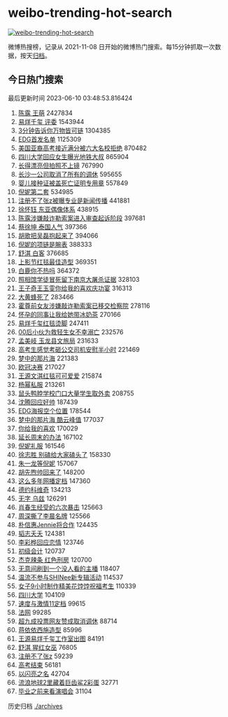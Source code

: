 # weibo-trending-hot-search

[![weibo-trending-hot-search](https://github.com/ameizi/weibo-trending-hot-search/actions/workflows/ci.yml/badge.svg)](https://github.com/ameizi/weibo-trending-hot-search/actions/workflows/ci.yml)

微博热搜榜，记录从 2021-11-08 日开始的微博热门搜索。每15分钟抓取一次数据，按天[归档](./archives)。

## 今日热门搜索

<!-- BEGIN --> 
最后更新时间 2023-06-10 03:48:53.816424 
1. [陈露 王萌](https://s.weibo.com/weibo?q=%E9%99%88%E9%9C%B2%20%E7%8E%8B%E8%90%8C&t=31&band_rank=1&Refer=top) 2427834
1. [易烊千玺 评委](https://s.weibo.com/weibo?q=%E6%98%93%E7%83%8A%E5%8D%83%E7%8E%BA%20%E8%AF%84%E5%A7%94&t=31&band_rank=2&Refer=top) 1543944
1. [3分钟告诉你万物皆可链](https://s.weibo.com/weibo?q=%233%E5%88%86%E9%92%9F%E5%91%8A%E8%AF%89%E4%BD%A0%E4%B8%87%E7%89%A9%E7%9A%86%E5%8F%AF%E9%93%BE%23&t=31&band_rank=3&Refer=top) 1304385
1. [EDG首发名单](https://s.weibo.com/weibo?q=%23EDG%E9%A6%96%E5%8F%91%E5%90%8D%E5%8D%95%23&t=31&band_rank=4&Refer=top) 1125309
1. [美国亚裔高考接近满分被六大名校拒绝](https://s.weibo.com/weibo?q=%23%E7%BE%8E%E5%9B%BD%E4%BA%9A%E8%A3%94%E9%AB%98%E8%80%83%E6%8E%A5%E8%BF%91%E6%BB%A1%E5%88%86%E8%A2%AB%E5%85%AD%E5%A4%A7%E5%90%8D%E6%A0%A1%E6%8B%92%E7%BB%9D%23&t=31&band_rank=5&Refer=top) 870482
1. [四川大学回应女生曝光地铁大叔](https://s.weibo.com/weibo?q=%23%E5%9B%9B%E5%B7%9D%E5%A4%A7%E5%AD%A6%E5%9B%9E%E5%BA%94%E5%A5%B3%E7%94%9F%E6%9B%9D%E5%85%89%E5%9C%B0%E9%93%81%E5%A4%A7%E5%8F%94%23&t=31&band_rank=6&Refer=top) 865904
1. [长得漂亮但拍照不上镜](https://s.weibo.com/weibo?q=%23%E9%95%BF%E5%BE%97%E6%BC%82%E4%BA%AE%E4%BD%86%E6%8B%8D%E7%85%A7%E4%B8%8D%E4%B8%8A%E9%95%9C%23&t=31&band_rank=17&Refer=top) 767990
1. [长沙一公司取消了所有的调休](https://s.weibo.com/weibo?q=%23%E9%95%BF%E6%B2%99%E4%B8%80%E5%85%AC%E5%8F%B8%E5%8F%96%E6%B6%88%E4%BA%86%E6%89%80%E6%9C%89%E7%9A%84%E8%B0%83%E4%BC%91%23&t=31&band_rank=7&Refer=top) 595655
1. [婴儿接种证被盖死亡证明专用章](https://s.weibo.com/weibo?q=%23%E5%A9%B4%E5%84%BF%E6%8E%A5%E7%A7%8D%E8%AF%81%E8%A2%AB%E7%9B%96%E6%AD%BB%E4%BA%A1%E8%AF%81%E6%98%8E%E4%B8%93%E7%94%A8%E7%AB%A0%23&t=31&band_rank=19&Refer=top) 557849
1. [倪妮第二套](https://s.weibo.com/weibo?q=%23%E5%80%AA%E5%A6%AE%E7%AC%AC%E4%BA%8C%E5%A5%97%23&t=31&band_rank=8&Refer=top) 534985
1. [注册不了张z被曝专业是新闻传播](https://s.weibo.com/weibo?q=%23%E6%B3%A8%E5%86%8C%E4%B8%8D%E4%BA%86%E5%BC%A0z%E8%A2%AB%E6%9B%9D%E4%B8%93%E4%B8%9A%E6%98%AF%E6%96%B0%E9%97%BB%E4%BC%A0%E6%92%AD%23&t=31&band_rank=9&Refer=top) 441881
1. [徐怀钰 东亚偶像体系](https://s.weibo.com/weibo?q=%E5%BE%90%E6%80%80%E9%92%B0%20%E4%B8%9C%E4%BA%9A%E5%81%B6%E5%83%8F%E4%BD%93%E7%B3%BB&t=31&band_rank=31&Refer=top) 438915
1. [陈露涉嫌敲诈勒索案进入审查起诉阶段](https://s.weibo.com/weibo?q=%23%E9%99%88%E9%9C%B2%E6%B6%89%E5%AB%8C%E6%95%B2%E8%AF%88%E5%8B%92%E7%B4%A2%E6%A1%88%E8%BF%9B%E5%85%A5%E5%AE%A1%E6%9F%A5%E8%B5%B7%E8%AF%89%E9%98%B6%E6%AE%B5%23&t=31&band_rank=10&Refer=top) 397681
1. [蔡徐坤 泰国人气](https://s.weibo.com/weibo?q=%E8%94%A1%E5%BE%90%E5%9D%A4%20%E6%B3%B0%E5%9B%BD%E4%BA%BA%E6%B0%94&t=31&band_rank=11&Refer=top) 397366
1. [胡歌把吴磊抱起来了](https://s.weibo.com/weibo?q=%23%E8%83%A1%E6%AD%8C%E6%8A%8A%E5%90%B4%E7%A3%8A%E6%8A%B1%E8%B5%B7%E6%9D%A5%E4%BA%86%23&t=31&band_rank=12&Refer=top) 394066
1. [倪妮的项链是腕表](https://s.weibo.com/weibo?q=%23%E5%80%AA%E5%A6%AE%E7%9A%84%E9%A1%B9%E9%93%BE%E6%98%AF%E8%85%95%E8%A1%A8%23&t=31&band_rank=13&Refer=top) 388333
1. [舒淇 白客](https://s.weibo.com/weibo?q=%E8%88%92%E6%B7%87%20%E7%99%BD%E5%AE%A2&t=31&band_rank=14&Refer=top) 376685
1. [上影节红毯最佳造型](https://s.weibo.com/weibo?q=%23%E4%B8%8A%E5%BD%B1%E8%8A%82%E7%BA%A2%E6%AF%AF%E6%9C%80%E4%BD%B3%E9%80%A0%E5%9E%8B%23&t=31&band_rank=15&Refer=top) 369351
1. [白鹿你不热吗](https://s.weibo.com/weibo?q=%23%E7%99%BD%E9%B9%BF%E4%BD%A0%E4%B8%8D%E7%83%AD%E5%90%97%23&t=31&band_rank=16&Refer=top) 364372
1. [照相馆学徒冒死留下南京大屠杀证据](https://s.weibo.com/weibo?q=%23%E7%85%A7%E7%9B%B8%E9%A6%86%E5%AD%A6%E5%BE%92%E5%86%92%E6%AD%BB%E7%95%99%E4%B8%8B%E5%8D%97%E4%BA%AC%E5%A4%A7%E5%B1%A0%E6%9D%80%E8%AF%81%E6%8D%AE%23&t=31&band_rank=40&Refer=top) 328103
1. [王子奇王玉雯你给我的喜欢庆功宴](https://s.weibo.com/weibo?q=%23%E7%8E%8B%E5%AD%90%E5%A5%87%E7%8E%8B%E7%8E%89%E9%9B%AF%E4%BD%A0%E7%BB%99%E6%88%91%E7%9A%84%E5%96%9C%E6%AC%A2%E5%BA%86%E5%8A%9F%E5%AE%B4%23&t=31&band_rank=18&Refer=top) 316313
1. [大黄蜂死了](https://s.weibo.com/weibo?q=%23%E5%A4%A7%E9%BB%84%E8%9C%82%E6%AD%BB%E4%BA%86%23&t=31&band_rank=20&Refer=top) 283466
1. [霍尊前女友涉嫌敲诈勒索案已移交检察院](https://s.weibo.com/weibo?q=%23%E9%9C%8D%E5%B0%8A%E5%89%8D%E5%A5%B3%E5%8F%8B%E6%B6%89%E5%AB%8C%E6%95%B2%E8%AF%88%E5%8B%92%E7%B4%A2%E6%A1%88%E5%B7%B2%E7%A7%BB%E4%BA%A4%E6%A3%80%E5%AF%9F%E9%99%A2%23&t=31&band_rank=21&Refer=top) 278116
1. [怀孕的同事让我给她带冰奶茶](https://s.weibo.com/weibo?q=%23%E6%80%80%E5%AD%95%E7%9A%84%E5%90%8C%E4%BA%8B%E8%AE%A9%E6%88%91%E7%BB%99%E5%A5%B9%E5%B8%A6%E5%86%B0%E5%A5%B6%E8%8C%B6%23&t=31&band_rank=22&Refer=top) 270166
1. [易烊千玺红毯烫脚](https://s.weibo.com/weibo?q=%23%E6%98%93%E7%83%8A%E5%8D%83%E7%8E%BA%E7%BA%A2%E6%AF%AF%E7%83%AB%E8%84%9A%23&t=31&band_rank=23&Refer=top) 247411
1. [00后小伙为救轻生女不幸溺亡](https://s.weibo.com/weibo?q=%2300%E5%90%8E%E5%B0%8F%E4%BC%99%E4%B8%BA%E6%95%91%E8%BD%BB%E7%94%9F%E5%A5%B3%E4%B8%8D%E5%B9%B8%E6%BA%BA%E4%BA%A1%23&t=31&band_rank=29&Refer=top) 232576
1. [孟美岐 玉龙县文旅局](https://s.weibo.com/weibo?q=%E5%AD%9F%E7%BE%8E%E5%B2%90%20%E7%8E%89%E9%BE%99%E5%8E%BF%E6%96%87%E6%97%85%E5%B1%80&t=31&band_rank=24&Refer=top) 231633
1. [高考生感觉考砸公交司机安慰半小时](https://s.weibo.com/weibo?q=%23%E9%AB%98%E8%80%83%E7%94%9F%E6%84%9F%E8%A7%89%E8%80%83%E7%A0%B8%E5%85%AC%E4%BA%A4%E5%8F%B8%E6%9C%BA%E5%AE%89%E6%85%B0%E5%8D%8A%E5%B0%8F%E6%97%B6%23&t=31&band_rank=26&Refer=top) 221469
1. [梦中的那片海](https://s.weibo.com/weibo?q=%E6%A2%A6%E4%B8%AD%E7%9A%84%E9%82%A3%E7%89%87%E6%B5%B7&t=31&band_rank=25&Refer=top) 221383
1. [欧冠决赛](https://s.weibo.com/weibo?q=%E6%AC%A7%E5%86%A0%E5%86%B3%E8%B5%9B&t=31&band_rank=27&Refer=top) 217027
1. [王源文淇红毯可可爱爱](https://s.weibo.com/weibo?q=%23%E7%8E%8B%E6%BA%90%E6%96%87%E6%B7%87%E7%BA%A2%E6%AF%AF%E5%8F%AF%E5%8F%AF%E7%88%B1%E7%88%B1%23&t=31&band_rank=28&Refer=top) 215874
1. [杨幂私服](https://s.weibo.com/weibo?q=%E6%9D%A8%E5%B9%82%E7%A7%81%E6%9C%8D&t=31&band_rank=30&Refer=top) 213261
1. [鼠头鸭脖学校门口大量学生取外卖](https://s.weibo.com/weibo?q=%23%E9%BC%A0%E5%A4%B4%E9%B8%AD%E8%84%96%E5%AD%A6%E6%A0%A1%E9%97%A8%E5%8F%A3%E5%A4%A7%E9%87%8F%E5%AD%A6%E7%94%9F%E5%8F%96%E5%A4%96%E5%8D%96%23&t=31&band_rank=32&Refer=top) 208755
1. [沈腾回应好帅](https://s.weibo.com/weibo?q=%23%E6%B2%88%E8%85%BE%E5%9B%9E%E5%BA%94%E5%A5%BD%E5%B8%85%23&t=31&band_rank=33&Refer=top) 187439
1. [EDG海报空个位置](https://s.weibo.com/weibo?q=EDG%E6%B5%B7%E6%8A%A5%E7%A9%BA%E4%B8%AA%E4%BD%8D%E7%BD%AE&t=31&band_rank=34&Refer=top) 178544
1. [梦中的那片海 酷云峰值](https://s.weibo.com/weibo?q=%E6%A2%A6%E4%B8%AD%E7%9A%84%E9%82%A3%E7%89%87%E6%B5%B7%20%E9%85%B7%E4%BA%91%E5%B3%B0%E5%80%BC&t=31&band_rank=35&Refer=top) 177037
1. [你给我的喜欢](https://s.weibo.com/weibo?q=%E4%BD%A0%E7%BB%99%E6%88%91%E7%9A%84%E5%96%9C%E6%AC%A2&t=31&band_rank=36&Refer=top) 170029
1. [延长周末的办法](https://s.weibo.com/weibo?q=%E5%BB%B6%E9%95%BF%E5%91%A8%E6%9C%AB%E7%9A%84%E5%8A%9E%E6%B3%95&t=31&band_rank=50&Refer=top) 167102
1. [倪妮礼服](https://s.weibo.com/weibo?q=%E5%80%AA%E5%A6%AE%E7%A4%BC%E6%9C%8D&t=31&band_rank=37&Refer=top) 161546
1. [徐志胜 别磕给大家磕头了](https://s.weibo.com/weibo?q=%E5%BE%90%E5%BF%97%E8%83%9C%20%E5%88%AB%E7%A3%95%E7%BB%99%E5%A4%A7%E5%AE%B6%E7%A3%95%E5%A4%B4%E4%BA%86&t=31&band_rank=38&Refer=top) 158330
1. [朱一龙等倪妮](https://s.weibo.com/weibo?q=%23%E6%9C%B1%E4%B8%80%E9%BE%99%E7%AD%89%E5%80%AA%E5%A6%AE%23&t=31&band_rank=39&Refer=top) 157067
1. [胡先煦帅回来了](https://s.weibo.com/weibo?q=%23%E8%83%A1%E5%85%88%E7%85%A6%E5%B8%85%E5%9B%9E%E6%9D%A5%E4%BA%86%23&t=31&band_rank=36&Refer=top) 148200
1. [这么多年网播定档](https://s.weibo.com/weibo?q=%23%E8%BF%99%E4%B9%88%E5%A4%9A%E5%B9%B4%E7%BD%91%E6%92%AD%E5%AE%9A%E6%A1%A3%23&t=31&band_rank=37&Refer=top) 147360
1. [德约科维奇](https://s.weibo.com/weibo?q=%E5%BE%B7%E7%BA%A6%E7%A7%91%E7%BB%B4%E5%A5%87&t=31&band_rank=48&Refer=top) 134213
1. [无字 乌兹](https://s.weibo.com/weibo?q=%E6%97%A0%E5%AD%97%20%E4%B9%8C%E5%85%B9&t=31&band_rank=40&Refer=top) 126291
1. [肖春生经受的六次暴击](https://s.weibo.com/weibo?q=%23%E8%82%96%E6%98%A5%E7%94%9F%E7%BB%8F%E5%8F%97%E7%9A%84%E5%85%AD%E6%AC%A1%E6%9A%B4%E5%87%BB%23&t=31&band_rank=41&Refer=top) 125663
1. [周深撕了李晨名牌](https://s.weibo.com/weibo?q=%23%E5%91%A8%E6%B7%B1%E6%92%95%E4%BA%86%E6%9D%8E%E6%99%A8%E5%90%8D%E7%89%8C%23&t=31&band_rank=42&Refer=top) 125566
1. [朴信惠Jennie将合作](https://s.weibo.com/weibo?q=%23%E6%9C%B4%E4%BF%A1%E6%83%A0Jennie%E5%B0%86%E5%90%88%E4%BD%9C%23&t=31&band_rank=43&Refer=top) 124435
1. [韬志夭夭](https://s.weibo.com/weibo?q=%E9%9F%AC%E5%BF%97%E5%A4%AD%E5%A4%AD&t=31&band_rank=44&Refer=top) 124381
1. [李彩桦回应恋情](https://s.weibo.com/weibo?q=%E6%9D%8E%E5%BD%A9%E6%A1%A6%E5%9B%9E%E5%BA%94%E6%81%8B%E6%83%85&t=31&band_rank=45&Refer=top) 123746
1. [初级会计](https://s.weibo.com/weibo?q=%E5%88%9D%E7%BA%A7%E4%BC%9A%E8%AE%A1&t=31&band_rank=46&Refer=top) 120737
1. [杰克辣条 红色刑房](https://s.weibo.com/weibo?q=%E6%9D%B0%E5%85%8B%E8%BE%A3%E6%9D%A1%20%E7%BA%A2%E8%89%B2%E5%88%91%E6%88%BF&t=31&band_rank=47&Refer=top) 120700
1. [无意间刷到一个没人看的主播](https://s.weibo.com/weibo?q=%E6%97%A0%E6%84%8F%E9%97%B4%E5%88%B7%E5%88%B0%E4%B8%80%E4%B8%AA%E6%B2%A1%E4%BA%BA%E7%9C%8B%E7%9A%84%E4%B8%BB%E6%92%AD&t=31&band_rank=47&Refer=top) 118407
1. [温流不参与SHINee新专辑活动](https://s.weibo.com/weibo?q=%23%E6%B8%A9%E6%B5%81%E4%B8%8D%E5%8F%82%E4%B8%8ESHINee%E6%96%B0%E4%B8%93%E8%BE%91%E6%B4%BB%E5%8A%A8%23&t=31&band_rank=41&Refer=top) 114537
1. [女子9小时制作精美花饽饽祝福考生](https://s.weibo.com/weibo?q=%23%E5%A5%B3%E5%AD%909%E5%B0%8F%E6%97%B6%E5%88%B6%E4%BD%9C%E7%B2%BE%E7%BE%8E%E8%8A%B1%E9%A5%BD%E9%A5%BD%E7%A5%9D%E7%A6%8F%E8%80%83%E7%94%9F%23&t=31&band_rank=49&Refer=top) 110339
1. [四川大学](https://s.weibo.com/weibo?q=%E5%9B%9B%E5%B7%9D%E5%A4%A7%E5%AD%A6&t=31&band_rank=45&Refer=top) 104109
1. [速度与激情11定档](https://s.weibo.com/weibo?q=%23%E9%80%9F%E5%BA%A6%E4%B8%8E%E6%BF%80%E6%83%8511%E5%AE%9A%E6%A1%A3%23&t=31&band_rank=49&Refer=top) 99615
1. [法网](https://s.weibo.com/weibo?q=%E6%B3%95%E7%BD%91&t=31&band_rank=49&Refer=top) 99285
1. [超九成投票网友赞成取消调休](https://s.weibo.com/weibo?q=%23%E8%B6%85%E4%B9%9D%E6%88%90%E6%8A%95%E7%A5%A8%E7%BD%91%E5%8F%8B%E8%B5%9E%E6%88%90%E5%8F%96%E6%B6%88%E8%B0%83%E4%BC%91%23&t=31&band_rank=50&Refer=top) 88714
1. [蒋依依西施造型](https://s.weibo.com/weibo?q=%23%E8%92%8B%E4%BE%9D%E4%BE%9D%E8%A5%BF%E6%96%BD%E9%80%A0%E5%9E%8B%23&t=31&band_rank=45&Refer=top) 85996
1. [王源易烊千玺工作室出图](https://s.weibo.com/weibo?q=%23%E7%8E%8B%E6%BA%90%E6%98%93%E7%83%8A%E5%8D%83%E7%8E%BA%E5%B7%A5%E4%BD%9C%E5%AE%A4%E5%87%BA%E5%9B%BE%23&t=31&band_rank=44&Refer=top) 84191
1. [舒淇 猩红女巫](https://s.weibo.com/weibo?q=%E8%88%92%E6%B7%87%20%E7%8C%A9%E7%BA%A2%E5%A5%B3%E5%B7%AB&t=31&band_rank=49&Refer=top) 76805
1. [注册不了张z](https://s.weibo.com/weibo?q=%23%E6%B3%A8%E5%86%8C%E4%B8%8D%E4%BA%86%E5%BC%A0z%23&t=31&band_rank=49&Refer=top) 59239
1. [高考结束](https://s.weibo.com/weibo?q=%E9%AB%98%E8%80%83%E7%BB%93%E6%9D%9F&t=31&band_rank=50&Refer=top) 56181
1. [以闪亮之名](https://s.weibo.com/weibo?q=%E4%BB%A5%E9%97%AA%E4%BA%AE%E4%B9%8B%E5%90%8D&t=31&band_rank=45&Refer=top) 42704
1. [流浪地球2里藏着巨齿鲨2彩蛋](https://s.weibo.com/weibo?q=%23%E6%B5%81%E6%B5%AA%E5%9C%B0%E7%90%832%E9%87%8C%E8%97%8F%E7%9D%80%E5%B7%A8%E9%BD%BF%E9%B2%A82%E5%BD%A9%E8%9B%8B%23&t=31&band_rank=49&Refer=top) 32771
1. [毕业之前来看演唱会](https://s.weibo.com/weibo?q=%E6%AF%95%E4%B8%9A%E4%B9%8B%E5%89%8D%E6%9D%A5%E7%9C%8B%E6%BC%94%E5%94%B1%E4%BC%9A&t=31&band_rank=46&Refer=top) 31104
<!-- END -->

历史归档 [./archives](./archives)

